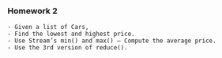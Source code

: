 ### Homework 2

    - Given a list of Cars,
    - Find the lowest and highest price.
    - Use Stream’s min() and max() – Compute the average price.
    - Use the 3rd version of reduce().